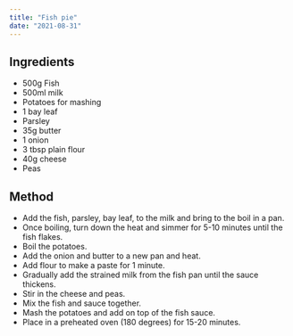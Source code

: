 ```yaml
---
title: "Fish pie"
date: "2021-08-31"
---
```


## Ingredients

- 500g Fish
- 500ml milk
- Potatoes for mashing
- 1 bay leaf
- Parsley
- 35g butter
- 1 onion
- 3 tbsp plain flour
- 40g cheese
- Peas

## Method

- Add the fish, parsley, bay leaf, to the milk and bring to the boil in a pan.
- Once boiling, turn down the heat and simmer for 5-10 minutes until the fish flakes.
- Boil the potatoes.
- Add the onion and butter to a new pan and heat.
- Add flour to make a paste for 1 minute.
- Gradually add the strained milk from the fish pan until the sauce thickens.
- Stir in the cheese and peas.
- Mix the fish and sauce together.
- Mash the potatoes and add on top of the fish sauce.
- Place in a preheated oven (180 degrees) for 15-20 minutes.
